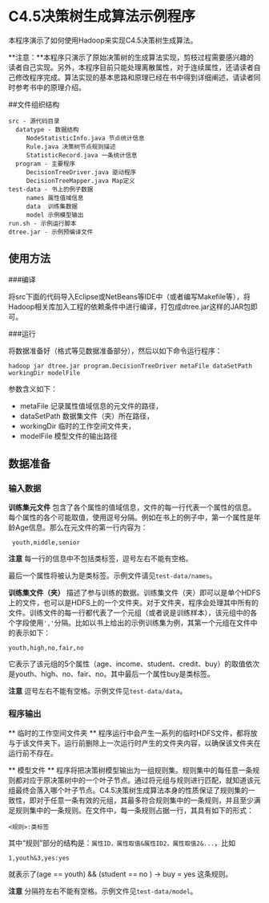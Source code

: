 # C4.5决策树生成算法示例程序

本程序演示了如何使用Hadoop来实现C4.5决策树生成算法。

**注意：**本程序只演示了原始决策树的生成算法实现，剪枝过程需要感兴趣的读者自己实现。另外，本程序目前只能处理离散属性，对于连续属性，还请读者自己修改程序完成。算法实现的基本思路和原理已经在书中得到详细阐述，请读者同时参考书中的原理介绍。

##文件组织结构

    src - 源代码目录
      datatype - 数据结构
         NodeStatisticInfo.java 节点统计信息
         Rule.java 决策树节点规则描述
         StatisticRecord.java 一条统计信息
      program - 主要程序
         DecisionTreeDriver.java 驱动程序
         DecisionTreeMapper.java Map定义
    test-data - 书上的例子数据
         names 属性值域信息
         data  训练集数据
         model 示例模型输出
    run.sh - 示例运行脚本
    dtree.jar - 示例预编译文件

## 使用方法

###编译

将src下面的代码导入Eclipse或NetBeans等IDE中（或者编写Makefile等），将Hadoop相关库加入工程的依赖条件中进行编译，打包成dtree.jar这样的JAR包即可。

###运行

将数据准备好（格式等见数据准备部分），然后以如下命令运行程序：

    hadoop jar dtree.jar program.DecisionTreeDriver metaFile dataSetPath workingDir modelFile

参数含义如下：

* metaFile    记录属性值域信息的元文件的路径，
* dataSetPath    数据集文件（夹）所在路径，
* workingDir    临时的工作空间文件夹，
* modelFile    模型文件的输出路径


## 数据准备

### 输入数据

**训练集元文件** 包含了各个属性的值域信息，文件的每一行代表一个属性的信息。每个属性的各个可能取值，使用逗号分隔。例如在书上的例子中，第一个属性是年龄Age信息。那么在元文件的第一行内容为：

     youth,middle,senior

**注意** 每一行的信息中不包括类标签，逗号左右不能有空格。

最后一个属性将被认为是类标签。示例文件请见`test-data/names`。

**训练集文件（夹）** 描述了参与训练的数据。训练集文件（夹）即可以是单个HDFS上的文件，也可以是HDFS上的一个文件夹。对于文件夹，程序会处理其中所有的文件。训练文件的每一行都代表了一个元组（或者说是训练样本），该元组中的各个字段使用`','`分隔。比如以书上给出的示例训练集为例，其第一个元组在文件中的表示如下：

    youth,high,no,fair,no

它表示了该元组的5个属性（age、income、student、credit、buy）的取值依次是youth、high、no、fair、no。其中最后一个属性buy是类标签。

**注意** 逗号左右不能有空格。示例文件见`test-data/data`。

### 程序输出

** 临时的工作空间文件夹 ** 程序运行中会产生一系列的临时HDFS文件，都将放与于该文件夹下。运行前删除上一次运行时产生的文件夹内容，以确保该文件夹在运行前不存在。

** 模型文件 ** 程序将把决策树模型输出为一组规则集。规则集中的每任意一条规则都对应于原决策树中的一个叶子节点。通过将元组与规则进行匹配，就知道该元组最终会落入哪个叶子节点。C4.5决策树生成算法本身的性质保证了规则集的一致性，即对于任意一条有效的元组，其最多符合规则集中的一条规则，并且至少满足规则集中的一条规则。在文件中，每一条规则占据一行，其具有如下的形式：

    <规则>:类标签  

其中“规则”部分的结构是：`属性ID，属性取值&属性ID2，属性取值2&...`，比如

    1,youth&3,yes:yes
    
就表示了(age == youth) && (student == no ) -> buy = yes 这条规则。

**注意** 分隔符左右不能有空格。示例文件见`test-data/model`。

